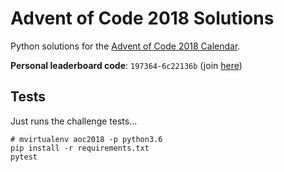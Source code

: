 # Advent of Code 2018 Solutions

Python solutions for the [Advent of Code 2018 Calendar](http://adventofcode.com/2018).

**Personal leaderboard code**: `197364-6c22136b` (join [here](https://adventofcode.com/2018/leaderboard/private))

## Tests

Just runs the challenge tests...

```console
# mvirtualenv aoc2018 -p python3.6
pip install -r requirements.txt
pytest
```
